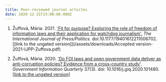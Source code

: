 ```yaml
---
title: Peer-reviewed journal articles
date: 2020-12-31T23:00:00.000Z
---
```

1. Žuffová, Mária. 2021. ['Fit for purpose? Exploring the role of freedom of information laws and their application for watchdog journalism'.](https://journals.sagepub.com/doi/full/10.1177/19401612211006702) *The International Journal of Press/Politics.* doi:10.1177/19401612211006702. [[link to the ungated version]](/assets/downloads/Accepted version-2021-IJPP-Zuffova.pdf)


2. Žuffová, Mária. 2020. ['Do FOI laws and open government data deliver as anti-corruption policies? Evidence from a cross-country study'](https://www.sciencedirect.com/science/article/pii/S0740624X1930560X). *Government Information Quarterly* 37(3). doi: 10.1016/j.giq.2020.101480. [[link to the ungated version]](/assets/downloads/zuffova_accepted_manuscript_GIQ.pdf)